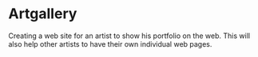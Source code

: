 # Artgallery
Creating a web site for an artist to show his portfolio on the web. 
This will also help other artists to have their own individual web pages.
